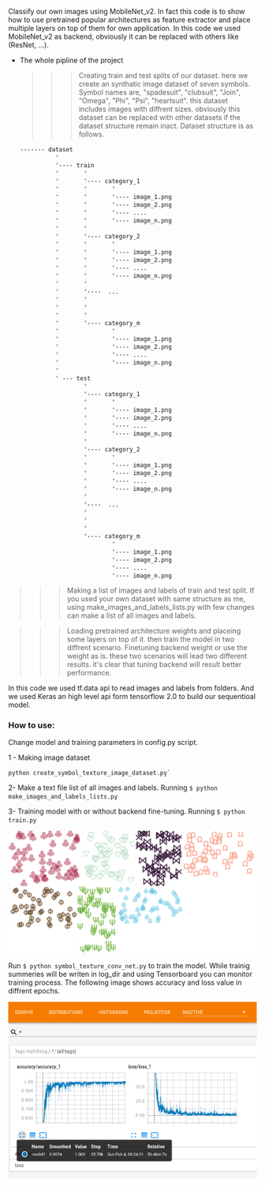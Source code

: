Classify our own images using MobileNet_v2. 
In fact this code is to show how to use pretrained popular architectures as feature 
extractor and place multiple layers on top of them for own application. In this code we 
used MobileNet_v2 as backend, obviously it can be replaced with others like (ResNet, ...).
    
* The whole pipline of the project
    >>> Creating train and test splits of our dataset.
    here we create an synthatic image dataset of seven symbols. Symbol names are, "spadesuit",
    "clubsuit", "Join", "Omega", "Phi", "Psi", "heartsuit". this dataset includes images 
    with diffrent sizes. obviously this dataset can be replaced with other datasets if the 
    dataset structure remain inact. Dataset structure is as follows.

      ------- dataset
                '
                '---- train
                '       '
                '       '---- category_1
                '       '       '
                '       '       '---- image_1.png
                '       '       '---- image_2.png
                '       '       '---- ....
                '       '       '---- image_n.png
                '       '
                '       '---- category_2
                '       '       '
                '       '       '---- image_1.png
                '       '       '---- image_2.png
                '       '       '---- ....
                '       '       '---- image_n.png
                '       '
                '       '----  ...
                '       '       
                '       '       
                '       '
                '       '---- category_m
                '               '
                '               '---- image_1.png
                '               '---- image_2.png
                '               '---- ....
                '               '---- image_n.png
                '       
                ' --- test 
                        '
                        '---- category_1
                        '       '
                        '       '---- image_1.png
                        '       '---- image_2.png
                        '       '---- ....
                        '       '---- image_n.png
                        '
                        '---- category_2
                        '       '
                        '       '---- image_1.png
                        '       '---- image_2.png
                        '       '---- ....
                        '       '---- image_n.png
                        '
                        '----  ...
                        '       
                        '       
                        '
                        '---- category_m
                                '
                                '---- image_1.png
                                '---- image_2.png
                                '---- ....
                                '---- image_n.png

>>> Making a list of images and labels of train and test split.
    If you used your own dataset with same structure as me, using make_images_and_labels_lists.py
    with few changes can make a list of all images and labels.

>>> Loading pretrained architecture weights and placeing some layers on top of it. then train
    the model in two diffrent scenario. Finetuning backend weight or use the weight as is. these
    two scenarios will lead two different results. it's clear that tuning backend will result 
    better performance.

In this code we used tf.data api to read images and labels from folders. And we used Keras an 
high level api form tensorflow 2.0 to build our sequentioal model. 


### How to use:
Change model and training parameters in config.py script.

1 - Making image dataset

    python create_symbol_texture_image_dataset.py` 

2- Make a text file list of all images and labels.
    Running `$ python make_images_and_labels_lists.py` 

3- Training model with or without backend fine-tuning.
    Running `$ python train.py` 


![alt text](https://github.com/m-nasiri/tensorflow/blob/master/symbol_texture_image_conv_net/images/images.png)

Run `$ python symbol_texture_conv_net.py` to train the model. While trainig summeries will be writen in log_dir and using Tensorboard you can monitor training process. The following image shows accuracy and loss value in diffrent epochs.

![alt text](https://github.com/m-nasiri/tensorflow/blob/master/symbol_texture_image_conv_net/images/acc_loss.png)

